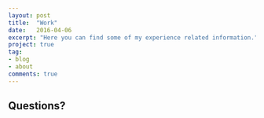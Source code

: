 ```yaml
---
layout: post
title:  "Work"
date:   2016-04-06
excerpt: "Here you can find some of my experience related information."
project: true
tag:
- blog
- about
comments: true
---
```


## Questions?
